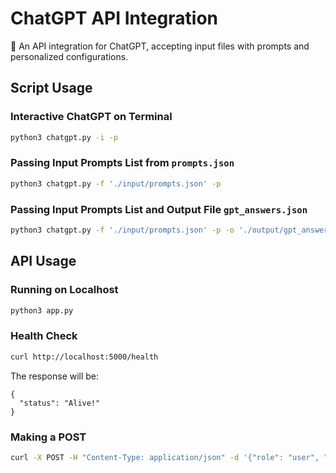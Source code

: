 # ChatGPT API Integration
💬 An API integration for ChatGPT, accepting input files with prompts and personalized configurations.

## Script Usage

### Interactive ChatGPT on Terminal
```bash
python3 chatgpt.py -i -p
```

### Passing Input Prompts List from `prompts.json`
```bash
python3 chatgpt.py -f './input/prompts.json' -p
```

### Passing Input Prompts List and Output File `gpt_answers.json`
```bash
python3 chatgpt.py -f './input/prompts.json' -p -o './output/gpt_answers.json'
```

## API Usage

### Running on Localhost
```bash
python3 app.py
```

### Health Check
```bash
curl http://localhost:5000/health
```

The response will be:
```text
{
  "status": "Alive!"
}
```

### Making a POST
```bash
curl -X POST -H "Content-Type: application/json" -d '{"role": "user", "content": "What is the speed of light?"}' http://localhost:5000/posts
```